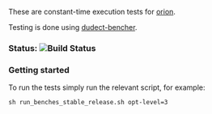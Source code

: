 These are constant-time execution tests for [orion](https://github.com/brycx/orion).

Testing is done using [dudect-bencher](https://github.com/rozbb/dudect-bencher).

### Status: ![Build Status](https://travis-ci.org/brycx/orion-dudect.svg?branch=master)


### Getting started

To run the tests simply run the relevant script, for example:
```
sh run_benches_stable_release.sh opt-level=3
```